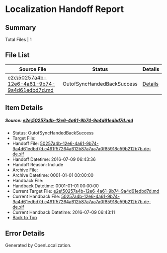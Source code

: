 # <a name='report-top'></a> Localization Handoff Report

## Summary
 Total Files | 1

## File List
 Source File | Status | Details 
 ----------- | ------ | ------- 
 [e2e\50257a4b-12e6-4a61-9b74-9a4d61edbd7d.md](https://github.com/OpenLocalizationTestOrg/oltest/blob/9e5350d3e0f84faf4b01b5536362ee354d1d081c/e2e/50257a4b-12e6-4a61-9b74-9a4d61edbd7d.md) | OutofSyncHandedBackSuccess | [Details](#fe7133dfcbeab7de662328cb9eadc9c1d1688b752)

## Item Details
##### <a name='fe7133dfcbeab7de662328cb9eadc9c1d1688b752'></a> Source: [e2e\50257a4b-12e6-4a61-9b74-9a4d61edbd7d.md](https://github.com/OpenLocalizationTestOrg/oltest/blob/9e5350d3e0f84faf4b01b5536362ee354d1d081c/e2e/50257a4b-12e6-4a61-9b74-9a4d61edbd7d.md)
* Status: OutofSyncHandedBackSuccess
* Target File: 
* Handoff File: [50257a4b-12e6-4a61-9b74-9a4d61edbd7d.c491f57264a612b87a7aa7a0f85918c59b212b7b.de-de.xlf](https://github.com/OpenLocalizationTestOrg/olhandoff-e2e/blob/51042e0f3aa6a9ec53c6a8092f1fe0c371c8a1ff/ol-handoff/OpenLocalizationTestOrg/oltest-dede-fly/ci/ht/50257a4b-12e6-4a61-9b74-9a4d61edbd7d.c491f57264a612b87a7aa7a0f85918c59b212b7b.de-de.xlf)
* Handoff Datetime: 2016-07-09 06:43:36
* Handoff Reason: Include
* Archive File: 
* Archive Datetime: 0001-01-01 00:00:00
* Handback File: 
* Handback Datetime: 0001-01-01 00:00:00
* Current Target File: [e2e\50257a4b-12e6-4a61-9b74-9a4d61edbd7d.md](https://github.com/OpenLocalizationTestOrg/oltest-dede-fly/blob/f535d821697320882c779be7f7772f26f412b999/e2e/50257a4b-12e6-4a61-9b74-9a4d61edbd7d.md)
* Current Handback File: [50257a4b-12e6-4a61-9b74-9a4d61edbd7d.c491f57264a612b87a7aa7a0f85918c59b212b7b.de-de.xlf](https://github.com/OpenLocalizationTestOrg/olhandback-e2e/blob/4fb3c752458efcc55b909aded10dc8e46f91eb66/ol-handback/OpenLocalizationTestOrg/oltest-dede-fly/ci/ht/50257a4b-12e6-4a61-9b74-9a4d61edbd7d.c491f57264a612b87a7aa7a0f85918c59b212b7b.de-de.xlf)
* Current Handback Datetime: 2016-07-09 06:43:11
* [Back to Top](#report-top)


## Error Details

Generated by OpenLocalization.
